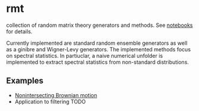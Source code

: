 # rmt
 collection of random matrix theory generators and methods. See [notebooks](https://nbviewer.org/github/borab96/random-ensembles/nbs) for details.
 
 Currently implemented are standard random ensemble generators as well as a ginibre and Wigner-Levy generators. The implemented methods focus on spectral statistics. In partiuclar, a naive numerical unfolder is implemented to extract spectral statistics from non-standard distributions.
 
 ## Examples
 
- [Nonintersecting Brownian motion](https://nbviewer.org/github/borab96/random-ensembles/blob/main/RMTprocs.ipynb)
- Application to filtering TODO
